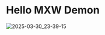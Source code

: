 # Hello MXW Demon

![2025-03-30_23-39-15](https://github.com/user-attachments/assets/cd31382d-3ea4-4f1e-ad11-df77b0186268)
